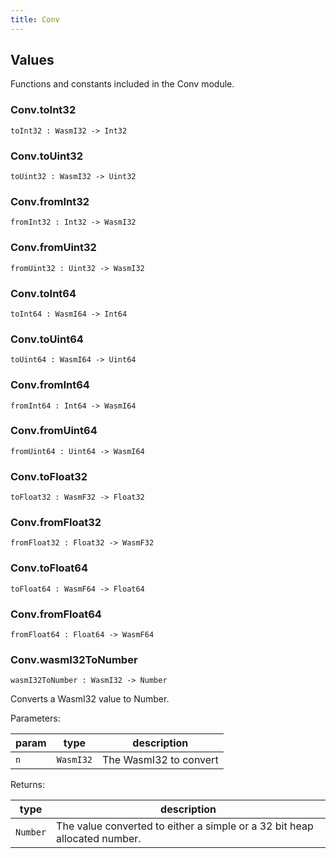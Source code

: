 ```yaml
---
title: Conv
---
```


## Values

Functions and constants included in the Conv module.

### Conv.**toInt32**

```grain
toInt32 : WasmI32 -> Int32
```

### Conv.**toUint32**

```grain
toUint32 : WasmI32 -> Uint32
```

### Conv.**fromInt32**

```grain
fromInt32 : Int32 -> WasmI32
```

### Conv.**fromUint32**

```grain
fromUint32 : Uint32 -> WasmI32
```

### Conv.**toInt64**

```grain
toInt64 : WasmI64 -> Int64
```

### Conv.**toUint64**

```grain
toUint64 : WasmI64 -> Uint64
```

### Conv.**fromInt64**

```grain
fromInt64 : Int64 -> WasmI64
```

### Conv.**fromUint64**

```grain
fromUint64 : Uint64 -> WasmI64
```

### Conv.**toFloat32**

```grain
toFloat32 : WasmF32 -> Float32
```

### Conv.**fromFloat32**

```grain
fromFloat32 : Float32 -> WasmF32
```

### Conv.**toFloat64**

```grain
toFloat64 : WasmF64 -> Float64
```

### Conv.**fromFloat64**

```grain
fromFloat64 : Float64 -> WasmF64
```

### Conv.**wasmI32ToNumber**

```grain
wasmI32ToNumber : WasmI32 -> Number
```

Converts a WasmI32 value to Number.

Parameters:

|param|type|description|
|-----|----|-----------|
|`n`|`WasmI32`|The WasmI32 to convert|

Returns:

|type|description|
|----|-----------|
|`Number`|The value converted to either a simple or a 32 bit heap allocated number.|

